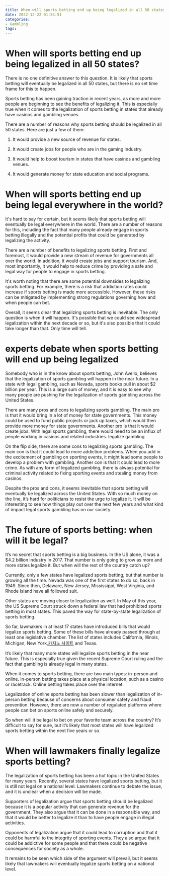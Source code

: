 ```yaml
---
title: When will sports betting end up being legalized in all 50 states
date: 2022-12-22 01:54:51
categories:
- Gambling
tags:
---
```



#  When will sports betting end up being legalized in all 50 states?

There is no one definitive answer to this question. It is likely that sports betting will eventually be legalized in all 50 states, but there is no set time frame for this to happen.

Sports betting has been gaining traction in recent years, as more and more people are beginning to see the benefits of legalizing it. This is especially true when it comes to the legalization of sports betting in states that already have casinos and gambling venues.

There are a number of reasons why sports betting should be legalized in all 50 states. Here are just a few of them:

1. It would provide a new source of revenue for states.

2. It would create jobs for people who are in the gaming industry.

3. It would help to boost tourism in states that have casinos and gambling venues.

4. It would generate money for state education and social programs.

#  When will sports betting end up being legal everywhere in the world?

It's hard to say for certain, but it seems likely that sports betting will eventually be legal everywhere in the world. There are a number of reasons for this, including the fact that many people already engage in sports betting illegally and the potential profits that could be generated by legalizing the activity.

There are a number of benefits to legalizing sports betting. First and foremost, it would provide a new stream of revenue for governments all over the world. In addition, it would create jobs and support tourism. And, most importantly, it would help to reduce crime by providing a safe and legal way for people to engage in sports betting.

It's worth noting that there are some potential downsides to legalizing sports betting. For example, there is a risk that addiction rates could increase if sports betting is made more accessible. However, these risks can be mitigated by implementing strong regulations governing how and when people can bet.

Overall, it seems clear that legalizing sports betting is inevitable. The only question is when it will happen. It's possible that we could see widespread legalization within the next decade or so, but it's also possible that it could take longer than that. Only time will tell.

#  experts debate when sports betting will end up being legalized

Somebody who is in the know about sports betting, John Avello, believes that the legalization of sports gambling will happen in the near future. In a state with legal gambling, such as Nevada, sports books pull in about $2 billion per year. This is a large sum of money, and it is easy to see why many people are pushing for the legalization of sports gambling across the United States.

There are many pros and cons to legalizing sports gambling. The main pro is that it would bring in a lot of money for state governments. This money could be used to fund public projects or jack up taxes, which would then provide more money for state governments. Another pro is that it would create jobs. With legal sports gambling, there would need to be an influx of people working in casinos and related industries. legalize gambling

On the flip side, there are some cons to legalizing sports gambling. The main con is that it could lead to more addiction problems. When you add in the excitement of gambling on sporting events, it might lead some people to develop a problem with gambling. Another con is that it could lead to more crime. As with any form of legalized gambling, there is always potential for criminal activity related to fixing sporting events and stealing money from casinos.

Despite the pros and cons, it seems inevitable that sports betting will eventually be legalized across the United States. With so much money on the line, it’s hard for politicians to resist the urge to legalize it. It will be interesting to see how things play out over the next few years and what kind of impact legal sports gambling has on our society.

#  The future of sports betting: when will it be legal?

It’s no secret that sports betting is a big business. In the US alone, it was a $4.2 billion industry in 2017. That number is only going to grow as more and more states legalize it. But when will the rest of the country catch up?

Currently, only a few states have legalized sports betting, but that number is growing all the time. Nevada was one of the first states to do so, back in 1949. Since then, Delaware, New Jersey, Mississippi, West Virginia, and Rhode Island have all followed suit.

Other states are moving closer to legalization as well. In May of this year, the US Supreme Court struck down a federal law that had prohibited sports betting in most states. This paved the way for state-by-state legalization of sports betting.

So far, lawmakers in at least 17 states have introduced bills that would legalize sports betting. Some of these bills have already passed through at least one legislative chamber. The list of states includes California, Illinois, Michigan, New York,[카지노 사이트](https://choegocasino.com/) and Texas.

It’s likely that many more states will legalize sports betting in the near future. This is especially true given the recent Supreme Court ruling and the fact that gambling is already legal in many states.

When it comes to sports betting, there are two main types: in-person and online. In-person betting takes place at a physical location, such as a casino or racetrack. Online betting takes place over the internet.

Legalization of online sports betting has been slower than legalization of in-person betting because of concerns about consumer safety and fraud prevention. However, there are now a number of regulated platforms where people can bet on sports online safely and securely.

So when will it be legal to bet on your favorite team across the country? It’s difficult to say for sure, but it’s likely that most states will have legalized sports betting within the next five years or so.

#  When will lawmakers finally legalize sports betting?

The legalization of sports betting has been a hot topic in the United States for many years. Recently, several states have legalized sports betting, but it is still not legal on a national level. Lawmakers continue to debate the issue, and it is unclear when a decision will be made.

Supporters of legalization argue that sports betting should be legalized because it is a popular activity that can generate revenue for the government. They also argue that it can be done in a responsible way, and that it would be better to legalize it than to have people engage in illegal activities.

Opponents of legalization argue that it could lead to corruption and that it could be harmful to the integrity of sporting events. They also argue that it could be addictive for some people and that there could be negative consequences for society as a whole.

It remains to be seen which side of the argument will prevail, but it seems likely that lawmakers will eventually legalize sports betting on a national level.